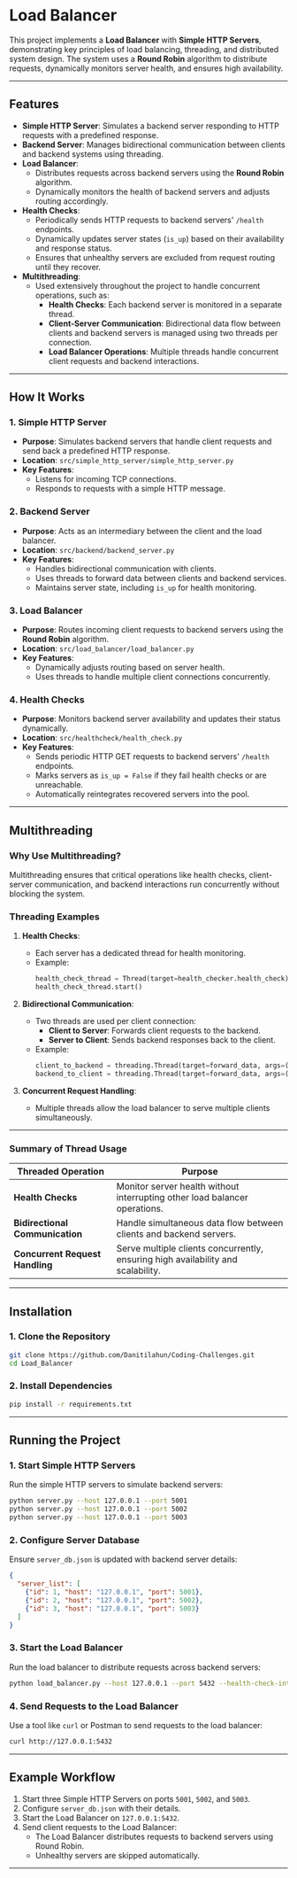# Load Balancer

This project implements a **Load Balancer** with **Simple HTTP Servers**, demonstrating key principles of load balancing, threading, and distributed system design. The system uses a **Round Robin** algorithm to distribute requests, dynamically monitors server health, and ensures high availability.

---

## Features

- **Simple HTTP Server**: Simulates a backend server responding to HTTP requests with a predefined response.
- **Backend Server**: Manages bidirectional communication between clients and backend systems using threading.
- **Load Balancer**:
  - Distributes requests across backend servers using the **Round Robin** algorithm.
  - Dynamically monitors the health of backend servers and adjusts routing accordingly.
- **Health Checks**:
  - Periodically sends HTTP requests to backend servers' `/health` endpoints.
  - Dynamically updates server states (`is_up`) based on their availability and response status.
  - Ensures that unhealthy servers are excluded from request routing until they recover.
- **Multithreading**:
  - Used extensively throughout the project to handle concurrent operations, such as:
    - **Health Checks**: Each backend server is monitored in a separate thread.
    - **Client-Server Communication**: Bidirectional data flow between clients and backend servers is managed using two threads per connection.
    - **Load Balancer Operations**: Multiple threads handle concurrent client requests and backend interactions.

---

## How It Works

### **1. Simple HTTP Server**
- **Purpose**: Simulates backend servers that handle client requests and send back a predefined HTTP response.
- **Location**: `src/simple_http_server/simple_http_server.py`
- **Key Features**:
  - Listens for incoming TCP connections.
  - Responds to requests with a simple HTTP message.

### **2. Backend Server**
- **Purpose**: Acts as an intermediary between the client and the load balancer.
- **Location**: `src/backend/backend_server.py`
- **Key Features**:
  - Handles bidirectional communication with clients.
  - Uses threads to forward data between clients and backend services.
  - Maintains server state, including `is_up` for health monitoring.

### **3. Load Balancer**
- **Purpose**: Routes incoming client requests to backend servers using the **Round Robin** algorithm.
- **Location**: `src/load_balancer/load_balancer.py`
- **Key Features**:
  - Dynamically adjusts routing based on server health.
  - Uses threads to handle multiple client connections concurrently.

### **4. Health Checks**
- **Purpose**: Monitors backend server availability and updates their status dynamically.
- **Location**: `src/healthcheck/health_check.py`
- **Key Features**:
  - Sends periodic HTTP GET requests to backend servers' `/health` endpoints.
  - Marks servers as `is_up = False` if they fail health checks or are unreachable.
  - Automatically reintegrates recovered servers into the pool.

---

## Multithreading

### **Why Use Multithreading?**
Multithreading ensures that critical operations like health checks, client-server communication, and backend interactions run concurrently without blocking the system.

### **Threading Examples**
1. **Health Checks**:
   - Each server has a dedicated thread for health monitoring.
   - Example:
     ```python
     health_check_thread = Thread(target=health_checker.health_check)
     health_check_thread.start()
     ```

2. **Bidirectional Communication**:
   - Two threads are used per client connection:
     - **Client to Server**: Forwards client requests to the backend.
     - **Server to Client**: Sends backend responses back to the client.
   - Example:
     ```python
     client_to_backend = threading.Thread(target=forward_data, args=(client_connection, backend_connection))
     backend_to_client = threading.Thread(target=forward_data, args=(backend_connection, client_connection))
     ```

3. **Concurrent Request Handling**:
   - Multiple threads allow the load balancer to serve multiple clients simultaneously.

---

### **Summary of Thread Usage**

| **Threaded Operation**        | **Purpose**                                                                 |
|--------------------------------|-----------------------------------------------------------------------------|
| **Health Checks**              | Monitor server health without interrupting other load balancer operations.  |
| **Bidirectional Communication**| Handle simultaneous data flow between clients and backend servers.          |
| **Concurrent Request Handling**| Serve multiple clients concurrently, ensuring high availability and scalability. |

---

## Installation

### 1. Clone the Repository
```bash
git clone https://github.com/Danitilahun/Coding-Challenges.git
cd Load_Balancer
```

### 2. Install Dependencies
```bash
pip install -r requirements.txt
```

---

## Running the Project

### 1. Start Simple HTTP Servers
Run the simple HTTP servers to simulate backend servers:

```bash
python server.py --host 127.0.0.1 --port 5001
python server.py --host 127.0.0.1 --port 5002
python server.py --host 127.0.0.1 --port 5003
```

### 2. Configure Server Database
Ensure `server_db.json` is updated with backend server details:
```json
{
  "server_list": [
    {"id": 1, "host": "127.0.0.1", "port": 5001},
    {"id": 2, "host": "127.0.0.1", "port": 5002},
    {"id": 3, "host": "127.0.0.1", "port": 5003}
  ]
}
```

### 3. Start the Load Balancer
Run the load balancer to distribute requests across backend servers:
```bash
python load_balancer.py --host 127.0.0.1 --port 5432 --health-check-interval 15
```

### 4. Send Requests to the Load Balancer
Use a tool like `curl` or Postman to send requests to the load balancer:
```bash
curl http://127.0.0.1:5432
```

---

## Example Workflow

1. Start three Simple HTTP Servers on ports `5001`, `5002`, and `5003`.
2. Configure `server_db.json` with their details.
3. Start the Load Balancer on `127.0.0.1:5432`.
4. Send client requests to the Load Balancer:
   - The Load Balancer distributes requests to backend servers using Round Robin.
   - Unhealthy servers are skipped automatically.

---
